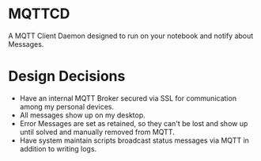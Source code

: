 # MQTTCD
A MQTT Client Daemon designed to run on your notebook and notify about Messages.

# Design Decisions
* Have an internal MQTT Broker secured via SSL for communication among my personal devices.
* All messages show up on my desktop.
* Error Messages are set as retained, so they can't be lost and show up until solved and manually removed from MQTT.
* Have system maintain scripts broadcast status messages via MQTT in addition to writing logs.
